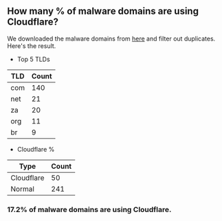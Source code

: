 ## How many % of malware domains are using Cloudflare?


We downloaded the malware domains from [here](https://urlhaus.abuse.ch) and filter out duplicates.
Here's the result.


[//]: # (start replacement)


- Top 5 TLDs

| TLD | Count |
| --- | --- |
| com | 140 |
| net | 21 |
| za | 20 |
| org | 11 |
| br | 9 |


- Cloudflare %

| Type | Count |
| --- | --- |
| Cloudflare | 50 |
| Normal | 241 |


### 17.2% of malware domains are using Cloudflare.